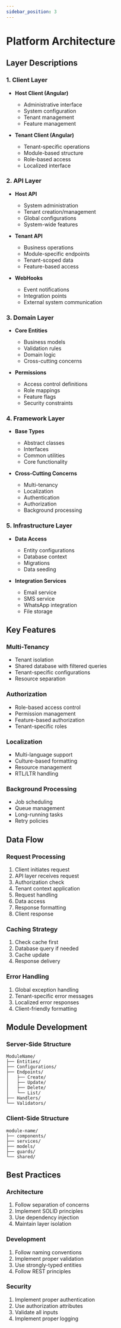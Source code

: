 ```yaml
---
sidebar_position: 3
---
```


# Platform Architecture

## Layer Descriptions

### 1. Client Layer

- **Host Client (Angular)**
    - Administrative interface
    - System configuration
    - Tenant management
    - Feature management

- **Tenant Client (Angular)**
    - Tenant-specific operations
    - Module-based structure
    - Role-based access
    - Localized interface

### 2. API Layer

- **Host API**
    - System administration
    - Tenant creation/management
    - Global configurations
    - System-wide features

- **Tenant API**
    - Business operations
    - Module-specific endpoints
    - Tenant-scoped data
    - Feature-based access

- **WebHooks**
    - Event notifications
    - Integration points
    - External system communication

### 3. Domain Layer

- **Core Entities**
    - Business models
    - Validation rules
    - Domain logic
    - Cross-cutting concerns

- **Permissions**
    - Access control definitions
    - Role mappings
    - Feature flags
    - Security constraints

### 4. Framework Layer

- **Base Types**
    - Abstract classes
    - Interfaces
    - Common utilities
    - Core functionality

- **Cross-Cutting Concerns**
    - Multi-tenancy
    - Localization
    - Authentication
    - Authorization
    - Background processing

### 5. Infrastructure Layer

- **Data Access**
    - Entity configurations
    - Database context
    - Migrations
    - Data seeding

- **Integration Services**
    - Email service
    - SMS service
    - WhatsApp integration
    - File storage

## Key Features

### Multi-Tenancy

- Tenant isolation
- Shared database with filtered queries
- Tenant-specific configurations
- Resource separation

### Authorization

- Role-based access control
- Permission management
- Feature-based authorization
- Tenant-specific roles

### Localization

- Multi-language support
- Culture-based formatting
- Resource management
- RTL/LTR handling

### Background Processing

- Job scheduling
- Queue management
- Long-running tasks
- Retry policies

## Data Flow

### Request Processing

1. Client initiates request
2. API layer receives request
3. Authorization check
4. Tenant context application
5. Request handling
6. Data access
7. Response formatting
8. Client response

### Caching Strategy

1. Check cache first
2. Database query if needed
3. Cache update
4. Response delivery

### Error Handling

1. Global exception handling
2. Tenant-specific error messages
3. Localized error responses
4. Client-friendly formatting

## Module Development

### Server-Side Structure

```
ModuleName/
├── Entities/
├── Configurations/
├── Endpoints/
│   ├── Create/
│   ├── Update/
│   ├── Delete/
│   └── List/
├── Handlers/
└── Validators/
```

### Client-Side Structure

```
module-name/
├── components/
├── services/
├── models/
├── guards/
└── shared/
```

## Best Practices

### Architecture

1. Follow separation of concerns
2. Implement SOLID principles
3. Use dependency injection
4. Maintain layer isolation

### Development

1. Follow naming conventions
2. Implement proper validation
3. Use strongly-typed entities
4. Follow REST principles

### Security

1. Implement proper authentication
2. Use authorization attributes
3. Validate all inputs
4. Implement proper logging